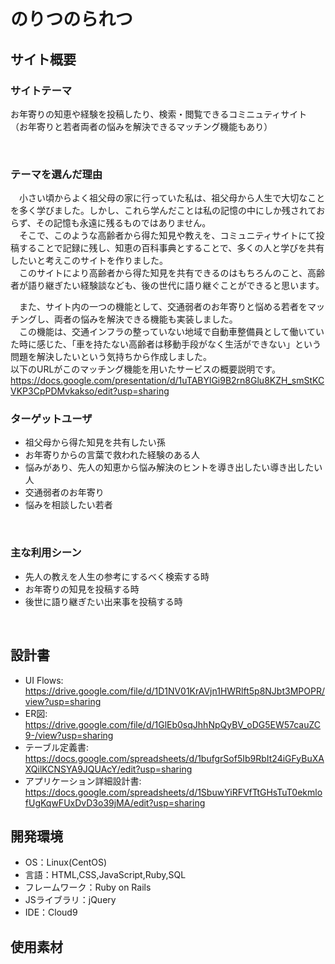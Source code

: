 # のりつのられつ
## サイト概要
### サイトテーマ
お年寄りの知恵や経験を投稿したり、検索・閲覧できるコミニュティサイト  
（お年寄りと若者両者の悩みを解決できるマッチング機能もあり）


​
### テーマを選んだ理由


　小さい頃からよく祖父母の家に行っていた私は、祖父母から人生で大切なことを多く学びました。しかし、これら学んだことは私の記憶の中にしか残されておらず、その記憶も永遠に残るものではありません。  
　そこで、このような高齢者から得た知見や教えを、コミュニティサイトにて投稿することで記録に残し、知恵の百科事典とすることで、多くの人と学びを共有したいと考えこのサイトを作りました。   
　このサイトにより高齢者から得た知見を共有できるのはもちろんのこと、高齢者が語り継ぎたい経験談なども、後の世代に語り継ぐことができると思います。


　また、サイト内の一つの機能として、交通弱者のお年寄りと悩める若者をマッチングし、両者の悩みを解決できる機能も実装しました。  
　この機能は、交通インフラの整っていない地域で自動車整備員として働いていた時に感じた、「車を持たない高齢者は移動手段がなく生活ができない」という問題を解決したいという気持ちから作成しました。  
以下のURLがこのマッチング機能を用いたサービスの概要説明です。  
https://docs.google.com/presentation/d/1uTABYlGi9B2rn8Glu8KZH_smStKCVKP3CpPDMvkakso/edit?usp=sharing


### ターゲットユーザ

* 祖父母から得た知見を共有したい孫
* お年寄りからの言葉で救われた経験のある人
* 悩みがあり、先人の知恵から悩み解決のヒントを導き出したい導き出したい人
* 交通弱者のお年寄り
* 悩みを相談したい若者

​
### 主な利用シーン
* 先人の教えを人生の参考にするべく検索する時
* お年寄りの知見を投稿する時
* 後世に語り継ぎたい出来事を投稿する時


​
## 設計書
* UI Flows:  
  https://drive.google.com/file/d/1D1NV01KrAVjn1HWRlft5p8NJbt3MPOPR/view?usp=sharing
* ER図:  
  https://drive.google.com/file/d/1GlEb0sqJhhNpQyBV_oDG5EW57cauZC9-/view?usp=sharing
* テーブル定義書:  
  https://docs.google.com/spreadsheets/d/1bufgrSof5Ib9RbIt24iGFyBuXAXQilKCNSYA9JQUAcY/edit?usp=sharing
* アプリケーション詳細設計書:  
  https://docs.google.com/spreadsheets/d/1SbuwYiRFVfTtGHsTuT0ekmlofUgKqwFUxDvD3o39jMA/edit?usp=sharing
  
## 開発環境
- OS：Linux(CentOS)
- 言語：HTML,CSS,JavaScript,Ruby,SQL
- フレームワーク：Ruby on Rails
- JSライブラリ：jQuery
- IDE：Cloud9
​
## 使用素材




